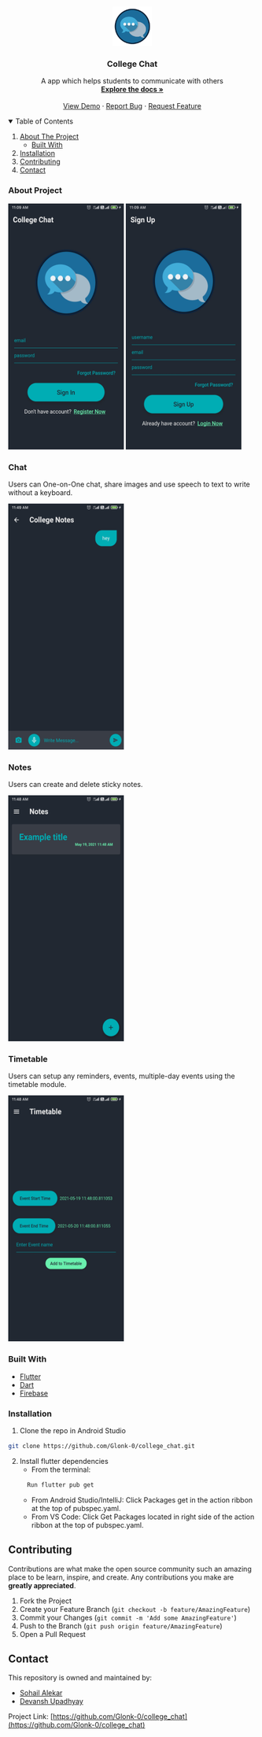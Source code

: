 <!-- PROJECT LOGO -->
<br />
<p align="center">
  <a href="https://github.com/Glonk-0/college_chat">
    <img src="assets/images/circle-logo.png" alt="Logo" width="80" height="80">
  </a>
 <h3 align="center">College Chat</h3>

  <p align="center">A app which helps students to communicate with others
  <br />
    <a href="https://github.com/Glonk-0/college_chat"><strong>Explore the docs »</strong></a>
    <br />
    <br />
    <a href="https://github.com/Glonk-0/college_chat">View Demo</a>
    ·
    <a href="https://github.com/Glonk-0/college_chat/issues">Report Bug</a>
    ·
    <a href="https://github.com/Glonk-0/college_chat/issues">Request Feature</a>
  </p>
</p>
<!-- TABLE OF CONTENTS -->
<details open="open">
  <summary>Table of Contents</summary>
  <ol>
    <li>
      <a href="#about-the-project">About The Project</a>
      <ul>
        <li><a href="#built-with">Built With</a></li>
      </ul>
    </li>
    <li>
      <a href="#installation">Installation</a></li>
    </li>
    <li><a href="#contributing">Contributing</a></li>
    <li><a href="#contact">Contact</a></li>
  </ol>
</details>
<!-- ABOUT THE PROJECT -->

  ### About Project
  
 
<img src = "gitimages/signin.jpg" width="235" height="500"/> <img src = "gitimages/register.jpg" width="235" height="500"/> 

  ### Chat  
Users can One-on-One chat, share images and use speech to text to write without a keyboard. 

<img src = "gitimages/chat.jpg" width="235" height="500"/>

  ### Notes  
Users can create and delete sticky notes.

<img src = "gitimages/notes.jpg" width="235" height="500"/>

  ### Timetable
Users can setup any reminders, events, multiple-day events using the timetable module.

<img src = "gitimages/timetable.jpg" width="235" height="500"/>


  ### Built With

* [Flutter](https://flutter.dev/)
* [Dart](https://dart.dev/)
* [Firebase](https://firebase.google.com/)

### Installation

1.  Clone the repo in Android Studio
   ```sh
   git clone https://github.com/Glonk-0/college_chat.git
   ```
2. Install flutter dependencies
    * From the terminal: 
    ```sh
      Run flutter pub get
    ```
    *  From Android Studio/IntelliJ: Click Packages get in the action ribbon at the top of pubspec.yaml.
    *  From VS Code: Click Get Packages located in right side of the action ribbon at the top of pubspec.yaml.


<!-- CONTRIBUTING -->
## Contributing

Contributions are what make the open source community such an amazing place to be learn, inspire, and create. Any contributions you make are **greatly appreciated**.

1. Fork the Project
2. Create your Feature Branch (`git checkout -b feature/AmazingFeature`)
3. Commit your Changes (`git commit -m 'Add some AmazingFeature'`)
4. Push to the Branch (`git push origin feature/AmazingFeature`)
5. Open a Pull Request


<!-- CONTACT -->
## Contact
  This repository is owned and maintained by:
  
* [Sohail Alekar](https://github.com/Glonk-0)
* [Devansh Upadhyay](https://github.com/DevanshUpadhyay26)

Project Link: [https://github.com/Glonk-0/college_chat](https://github.com/Glonk-0/college_chat)

